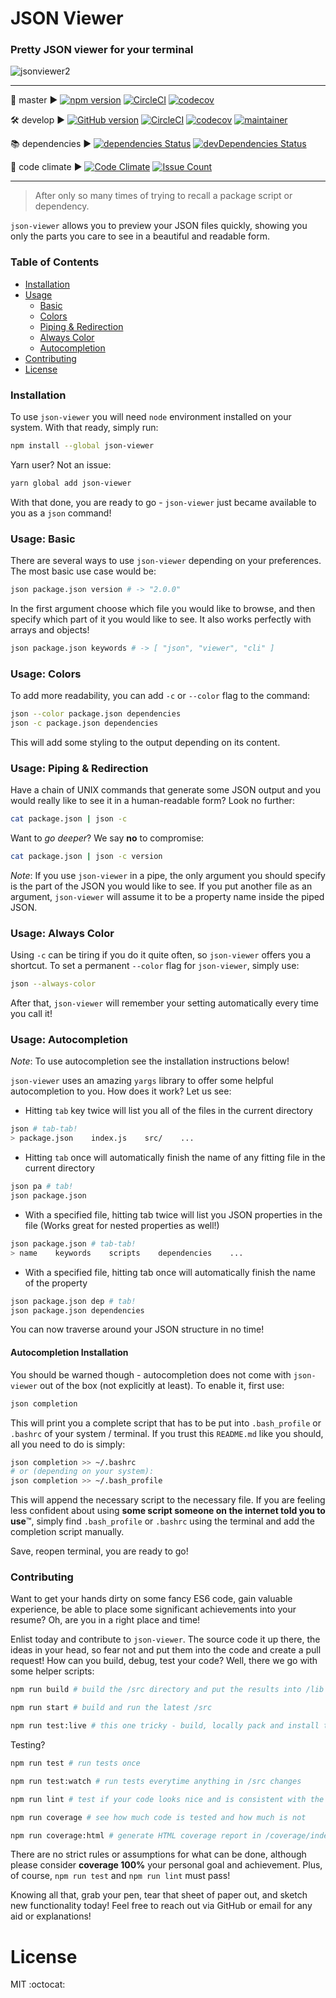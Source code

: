 # JSON Viewer

### Pretty JSON viewer for your terminal

![jsonviewer2](https://cloud.githubusercontent.com/assets/9549760/13748907/3e4b4060-e9ff-11e5-9aa6-6997685a3609.gif)

___

🚀 master ▶︎ 
[![npm version](https://badge.fury.io/js/json-viewer.svg)](https://badge.fury.io/js/json-viewer)
[![CircleCI](https://circleci.com/gh/mjurczyk/json-viewer/tree/master.svg?style=svg)](https://circleci.com/gh/mjurczyk/json-viewer/tree/master)
[![codecov](https://codecov.io/gh/mjurczyk/json-viewer/branch/master/graph/badge.svg)](https://codecov.io/gh/mjurczyk/json-viewer)

🛠 develop ▶︎ 
[![GitHub version](https://badge.fury.io/gh/mjurczyk%2Fjson-viewer.svg)](https://badge.fury.io/gh/mjurczyk%2Fjson-viewer)
[![CircleCI](https://circleci.com/gh/mjurczyk/json-viewer/tree/develop.svg?style=svg)](https://circleci.com/gh/mjurczyk/json-viewer/tree/develop)
[![codecov](https://codecov.io/gh/mjurczyk/json-viewer/branch/develop/graph/badge.svg)](https://codecov.io/gh/mjurczyk/json-viewer)
[![maintainer](https://img.shields.io/badge/maintainer-%40mjurczyk-brightgreen.svg)](https://github.com/mjurczyk)

📚 dependencies ▶︎ 
[![dependencies Status](https://david-dm.org/mjurczyk/json-viewer/status.svg)](https://david-dm.org/mjurczyk/json-viewer)
[![devDependencies Status](https://david-dm.org/mjurczyk/json-viewer/dev-status.svg)](https://david-dm.org/mjurczyk/json-viewer?type=dev)

👀 code climate ▶︎ 
[![Code Climate](https://codeclimate.com/github/mjurczyk/json-viewer/badges/gpa.svg)](https://codeclimate.com/github/mjurczyk/json-viewer)
[![Issue Count](https://codeclimate.com/github/mjurczyk/json-viewer/badges/issue_count.svg)](https://codeclimate.com/github/mjurczyk/json-viewer)

___

> After only so many times of trying to recall a package script or dependency.

`json-viewer` allows you to preview your JSON files quickly, showing you only the parts you care to see in a beautiful and readable form.

### Table of Contents

* [Installation](#installation)
* [Usage](#usage-basic)
	* [Basic](#usage-basic)
	* [Colors](#usage-colors)
	* [Piping & Redirection](#usage-piping-&-redirection)
	* [Always Color](#usage-always-color)
	* [Autocompletion](#usage-autocompletion)
* [Contributing](#contributing)
* [License](#license)

### Installation

To use `json-viewer` you will need `node` environment installed on your system. With that ready, simply run:

```bash
npm install --global json-viewer
```

Yarn user? Not an issue:

```bash
yarn global add json-viewer
```

With that done, you are ready to go - `json-viewer` just became available to you as a `json` command!

### Usage: Basic

There are several ways to use `json-viewer` depending on your preferences. The most basic use case would be:

```bash
json package.json version # -> "2.0.0"
```

In the first argument choose which file you would like to browse, and then specify which part of it you would like to see. It also works perfectly with arrays and objects!

```bash
json package.json keywords # -> [ "json", "viewer", "cli" ]
```

### Usage: Colors

To add more readability, you can add `-c` or `--color` flag to the command:

```bash
json --color package.json dependencies
json -c package.json dependencies
```

This will add some styling to the output depending on its content.

### Usage: Piping & Redirection

Have a chain of UNIX commands that generate some JSON output and you would really like to see it in a human-readable form? Look no further:

```bash
cat package.json | json -c
```

Want to *go deeper*? We say **no** to compromise:

```bash
cat package.json | json -c version
```

*Note*: If you use `json-viewer` in a pipe, the only argument you should specify is the part of the JSON you would like to see. If you put another file as an argument, `json-viewer` will assume it to be a property name inside the piped JSON.

### Usage: Always Color

Using `-c` can be tiring if you do it quite often, so `json-viewer` offers you a shortcut. To set a permanent `--color` flag for `json-viewer`, simply use:

```bash
json --always-color
```

After that, `json-viewer` will remember your setting automatically every time you call it!

### Usage: Autocompletion

*Note*: To use autocompletion see the installation instructions below! 

`json-viewer` uses an amazing `yargs` library to offer some helpful autocompletion to you. How does it work? Let us see:

* Hitting `tab` key twice will list you all of the files in the current directory

```bash
json # tab-tab!
> package.json    index.js    src/    ...
```

* Hitting `tab` once will automatically finish the name of any fitting file in the current directory

```bash
json pa # tab!
json package.json
```

* With a specified file, hitting tab twice will list you JSON properties in the file (Works great for nested properties as well!)

```bash
json package.json # tab-tab!
> name    keywords    scripts    dependencies    ...
```

* With a specified file, hitting tab once will automatically finish the name of the property

```bash
json package.json dep # tab!
json package.json dependencies
```

You can now traverse around your JSON structure in no time!

#### Autocompletion Installation

You should be warned though - autocompletion does not come with `json-viewer` out of the box (not explicitly at least). To enable it, first use:

```bash
json completion
```

This will print you a complete script that has to be put into `.bash_profile` or `.bashrc` of your system / terminal. If you trust this `README.md` like you should, all you need to do is simply:

```bash
json completion >> ~/.bashrc
# or (depending on your system):
json completion >> ~/.bash_profile
```

This will append the necessary script to the necessary file. If you are feeling less confident about using **some script someone on the internet told you to use**™️, simply find `.bash_profile` or `.bashrc` using the terminal and add the completion script manually.

Save, reopen terminal, you are ready to go!


### Contributing

Want to get your hands dirty on some fancy ES6 code, gain valuable experience, be able to place some significant achievements into your resume? Oh, are you in a right place and time!

Enlist today and contribute to `json-viewer`. The source code it up there, the ideas in your head, so fear not and put them into the code and create a pull request! How can you build, debug, test your code? Well, there we go with some helper scripts:

```bash
npm run build # build the /src directory and put the results into /lib

npm run start # build and run the latest /src

npm run test:live # this one tricky - build, locally pack and install the latest /src as json-viewer in the system. Great if you want to test the final product as a `json` command
```

Testing?

```bash
npm run test # run tests once

npm run test:watch # run tests everytime anything in /src changes

npm run lint # test if your code looks nice and is consistent with the rest of the codebase

npm run coverage # see how much code is tested and how much is not

npm run coverage:html # generate HTML coverage report in /coverage/index.html
```

There are no strict rules or assumptions for what can be done, although please consider **coverage 100%** your personal goal and achievement. Plus, of course, `npm run test` and `npm run lint` must pass!

Knowing all that, grab your pen, tear that sheet of paper out, and sketch new functionality today! Feel free to reach out via GitHub or email for any aid or explanations!


# License 
MIT :octocat:
